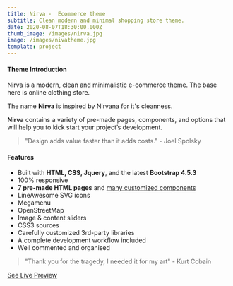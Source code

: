 ```yaml
---
title: Nirva -  Ecommerce theme
subtitle: Clean modern and minimal shopping store theme.
date: 2020-08-07T18:30:00.000Z
thumb_image: /images/nirva.jpg
image: /images/nivatheme.jpg
template: project
---
```

#### Theme Introduction

Nirva is a modern, clean and minimalistic e-commerce theme. The base here is online clothing store.

The name **Nirva** is inspired by Nirvana for it's cleanness.

<!--StartFragment-->

**Nirva** contains a variety of pre-made pages, components, and options that will help you to kick start your project’s development.

<!--EndFragment-->

> "Design adds value faster than it adds costs." - Joel Spolsky

#### **Features**

<!--StartFragment-->

* Built with **HTML, CSS, Jquery**, and the latest **Bootstrap 4.5.3**
* 100% responsive
* **7 pre-made HTML pages** and [many customized components](https://varkala-react-version.vercel.app/docs/components-theme)
* LineAwesome SVG icons
* Megamenu
* OpenStreetMap
* Image & content sliders
* CSS3 sources
* Carefully customized 3rd-party libraries
* A complete development workflow included
* Well commented and organised

> "Thank you for the tragedy, I needed it for my art" - Kurt Cobain

<a href="http://noptheme.clanstech.com" class="button "> See Live Preview </a>
